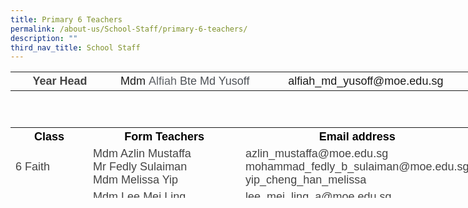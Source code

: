 ```yaml
---
title: Primary 6 Teachers
permalink: /about-us/School-Staff/primary-6-teachers/
description: ""
third_nav_title: School Staff
---
```

<table class="iveo_table ives_tab_simple ive_eobj_center" style="width: 736.138px; height: 73px;">

<tbody>

<tr>

<th style="width: 159px;"><font size="4" face="arial, sans-serif"><font color="#444444">Year Head</font></font></th>

<th style="width: 245px;"><font size="4" face="arial, sans-serif"><span style="font-weight: normal;">Mdm&nbsp;<span style="color: rgb(95, 99, 104);">Alfiah</span><span style="color: rgb(77, 81, 86);">&nbsp;Bte Md Yusoff</span></span></font></th>

<th style="width: 332px;"><font size="4" face="arial, sans-serif"><span style="font-weight: normal;">alfiah_md_yusoff@moe.edu.sg</span></font></th>

</tr>

</tbody>

</table>

<table class="iveo_table ives_tab_simple ive_eobj_center" style="width: 741.575px; height: 113px;">

<tbody>

<tr>

<th style="width: 119px;"><font color="#000000" size="4" face="arial, sans-serif">Class</font></th>

<th style="width: 271px;"><font color="#000000" size="4" face="arial, sans-serif">Form Teachers</font></th>

<th style="width: 301px;"><font color="#000000" size="4" face="arial, sans-serif">Email address</font></th>

</tr>

<tr>

<td><font size="4" face="arial, sans-serif" color="#444444">6 Faith</font></td>

<td><font face="arial, sans-serif" size="4" color="#444444"><span lang="EN-SG" style="line-height: 107%;"></span><span lang="EN-SG" class="" style="">Mdm Azlin Mustaffa</span><span lang="EN-SG" class="" style="">  
</span><br>Mr Fedly Sulaiman<br>Mdm Melissa Yip
</font></td>

<td><font size="4" color="#444444"><font face="arial, sans-serif">azlin_mustaffa@moe.edu.sg<span lang="EN-SG" style="line-height: 107%;"></span><span lang="EN-SG" style="line-height: 107%;"></span><span lang="EN-SG" style="line-height: 107%;"></span>  
</font><font face="arial, sans-serif">mohammad_fedly_b_sulaiman@moe.edu.sg  <br>yip_cheng_han_melissa
</font></font></td>

</tr>

<tr>

<td><font face="arial, sans-serif" size="4" color="#444444">6 Grace</font></td>

<td><font face="arial, sans-serif" size="4"><font color="#444444">Mdm Lee Mei Ling  
<br>Mr Norman Selvaraju<br> Mr Eugene Sim</font><font color="#444444">  
<span lang="EN-SG" style="line-height: 107%;"></span><span lang="EN-SG" class=""></span></font></font></td>

<td><font face="arial, sans-serif" size="4" color="#444444"> lee_mei_ling_a@moe.edu.sg
  norman_selvaraju@moe.edu.sg<br> sim_kok_hong_eugene@moe.edu.sg
</font></td>

</tr>

<tr>

<td><font face="arial, sans-serif" size="4" color="#444444">6 Hope</font></td>

<td><font face="arial, sans-serif" size="4" color="#444444"><span lang="EN-SG" class="">Mdm Juliena Razek
</span><br>Mr Edmund Lee<br> Mr Steven Yeo
<span lang="EN-SG" class=""></span></font></td>

<td><font face="arial, sans-serif" size="4" color="#444444">julieana_razek@moe.edu.sg  
lee_jianfeng_edmund@moe.edu.sg <br>yeo_poh_teck@moe.edu.sg
</font></td>

</tr>

<tr>

<td><font face="arial, sans-serif" size="4" color="#444444">6 Joy</font></td>

<td><font face="arial, sans-serif" size="4" color="#444444"><span lang="EN-SG" style="line-height: 107%;"></span><span lang="EN-SG" class=""></span>Mr Jabin Lim  
<span lang="EN-SG" style="line-height: 107%;"></span><span lang="EN-SG" class=""></span><span lang="EN-SG" class=""></span><br>Mdm Rafeyah<br>Miss Suhaila Mohd Taib  
</font></td>

<td><font face="arial, sans-serif" size="4" color="#444444">lim_ming_ee_jabin@moe.edu.sg   
 rafeyah_abdul_rahman@moe.edu.sg<br>suhaila_mohd_taib@moe.edu.sg
<span lang="EN-SG" style="line-height: 107%;"></span><span lang="EN-SG" style="line-height: 107%;"></span><span lang="EN-SG" style="line-height: 107%;"></span><span lang="EN-SG" style="line-height: 107%;"></span></font></td>

</tr>

<tr>

<td><font face="arial, sans-serif" size="4" color="#444444">6 Love</font></td>

<td><font face="arial, sans-serif" size="4" color="#444444"><span lang="EN-SG" style="line-height: 107%;"></span><span lang="EN-SG" class=""><span lang="EN-SG" class="">Mdm Alifah Yusoff  
<br>Ms Debbie See<br>Mdm Zahira Begum</span></span></font></td>

<td><font face="arial, sans-serif" color="#444444"><font size="4"><span lang="EN-SG" style="line-height: 107%;"></span>alfiah_md_yusoff@moe.edu.sg  
</font><font size="4">see_seow_ping_debbie@moe.edu.sg<br>zahira_begum_abdul_rahman@moe.edu.sg<br></font></font></td>

</tr>

<tr>

<td><font face="arial, sans-serif" size="4" color="#444444">6 Patience</font></td>

<td><font face="arial, sans-serif" size="4" color="#444444">Mr James Ling  
<br>Mr Stephen Goh<br> Mdm Nor Ellynda<span lang="EN-SG" class=""><span style="font-weight: bold;">  
</span></span></font></td>

<td><font face="arial, sans-serif" size="4" color="#444444"><span lang="EN-SG" style="line-height: 107%;"></span>euk_shin_james_ling@moe.edu.sg goh_tiew_cheng@moe.edu.sg
noor_ellynda_mohd_ismail@moe.edu.sg
</font></td>

</tr>

</tbody>

</table>